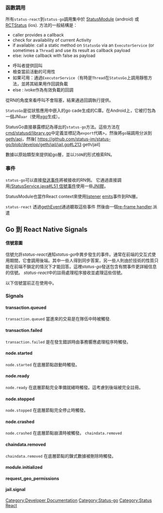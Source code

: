 ### 函數調用

所有`status-react`到`status-go`調用集中於
[StatusModule](https://github.com/status-im/status-react/blob/develop/modules/react-native-status/android/src/main/java/im/status/ethereum/module/StatusModule.java)
(android) 或
[RCTStatus](https://github.com/status-im/status-react/blob/develop/modules/react-native-status/ios/RCTStatus/RCTStatus.m#L97)
(ios). 方法的一般結構是：

  - caller provides a callback
  - check for availability of current Activity
  - if available: call a static method on `StatusGo` via an
    `ExecutorService` (or sometimes a `Thread`) and use its result as
    callback payload
  - else: ivoke callback with false as payload

<!-- end list -->

  - 呼叫者提供回叫
  - 檢查當前活動的可用性
  - 如果可用：通過`ExecutorService`（有時是`Thread`在`StatusGo`上調用靜態方法，並將其結果用作回調負載
  - else : ivoke作為有效負載的回調

從RN的角度來看呼叫不會阻塞，結果通過回調執行提供。

`StatusGo`是從狀態應用中嵌入的go
cade生成的C庫。在Android上，它被打包為一個JNI`aar`（使用[xgo](https://github.com/karalabe/xgo)生成）。

StatusGo直接暴露標記為導出的`status-go`方法。這些方法在[cmd/statusd/library.go](https://github.com/status-im/status-go/blob/develop/cmd/statusd/library.go)中定義並標記為`export`代碼\>。然後將`go`端調用分派到[geth/api](https://github.com/status-im/status-go/blob/develop/geth/api/api.go#L172)，然後\[
<https://github.com/status-im/status-go/blob/develop/geth/jail/jail.go#L213>
geth/jail\]

數據以原始類型來提供給go層，並以`JSON`的形式檢索RN。

### 事件

`status-go`可以直接[發送事件](https://github.com/status-im/status-go/blob/develop/geth/node/signals.go#L65)將被接收的RN側。
它通過直接調用[/StatusService.java\#L51
信號事件](https://github.com/status-im/status-react/blob/develop/modules/react-native-status/android/src/main/java/im/status/ethereum/module)使用一些[JNI膠](https://github.com/status-im/status-go/blob/develop/geth/node/signals.c#L173)。

StatusModule也當作React
context來使用[listener](https://github.com/status-im/status-react/blob/develop/modules/react-native-status/android/src/main/java/im/status/ethereum/module/StatusModule.java#L68)
[emits](https://github.com/status-im/status-react/blob/develop/modules/react-native-status/android/src/main/java/im/status/ethereum/modules/StatusModule.java＃L105)事件到RN層。

`status-react`
透過[gethEvent](https://github.com/status-im/status-react/blob/develop/src/status_im/components/status.cljs#L60)通過聽取這些事件
然後由一個[re-frame
handler](https://github.com/status-im/status-react/blob/develop/src/status_im/handlers.cljs#L155).派遣

## Go 到 React Native Signals

#### 信號意圖

信號允許*status-react*通知*status-go*中異步發生的事件。通常在前端的交互式使用期間，它會調用後端。其中一些人得到同步答案，另一些人則由於技術的性質只能在前端不鎖定的情況下才能回答。這裡*status-go*發送包含有關事件更詳細信息的信號。
*status-react*中的註冊處理程序接收並處理這些信號。

以下信號當前正在使用中。

### Signals

#### transaction.queued

`transaction.queued` 當進來的交易是在隊伍中時被觸發.

#### transaction.failed

`transaction.failed` 是在發生錯誤時由事務響應處理程序時觸發。

#### node.started

`node.started` 在底層節點啟動時觸發。

#### node.ready

`node.ready` 在底層節點完全準備就緒時觸發。這考慮到後端被完全註冊。

#### node.stopped

`node.stopped` 在底層節點完全停止時觸發。

#### node.crashed

`node.crashed` 在底層節點崩潰時被觸發。 `chaindata.removed`

#### chaindata.removed

`chaindata.removed` 在底層節點的鍊式數據被刪除時觸發。

#### module.initialized

#### request_geo_permissions

#### jail.signal 

[Category:Developer
Documentation](Category:Developer_Documentation "wikilink")
[Category:Status-go](Category:Status-go "wikilink") [Category:Status
React](Category:Status_React "wikilink")